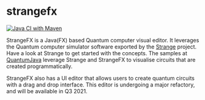 # strangefx 
[![Java CI with Maven](https://github.com/redfx-quantum/strangefx/actions/workflows/maven.yml/badge.svg)](https://github.com/redfx-quantum/strangefx/actions/workflows/maven.yml)

StrangeFX is a Java(FX) based Quantum computer visual editor.
It leverages the Quantum computer simulator software exported by the [Strange](https://github.com/redfx-quantum/strange) project.
Have a look at Strange to get started with the concepts.
The samples at [QuantumJava](https://github.com/johanvos/quantumjava) leverage Strange and StrangeFX to visualise circuits that are created programmatically.

StrangeFX also has a UI editor that allows users to create quantum circuits with a drag and drop interface. This editor is undergoing a major refactory, and will be available in Q3 2021.


